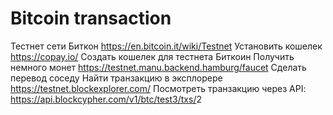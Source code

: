 # Bitcoin transaction

Тестнет сети Биткон https://en.bitcoin.it/wiki/Testnet
Установить кошелек https://copay.io/
Создать кошелек для тестнета Биткоин
Получить немного монет https://testnet.manu.backend.hamburg/faucet
Сделать перевод соседу
Найти транзакцию в эксплорере https://testnet.blockexplorer.com/
Посмотреть транзакцию через API:
https://api.blockcypher.com/v1/btc/test3/txs/<hash>2